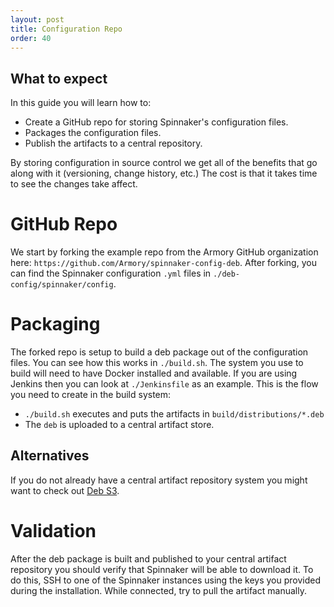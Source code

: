 ```yaml
---
layout: post
title: Configuration Repo
order: 40
---
```


## What to expect

In this guide you will learn how to:
- Create a GitHub repo for storing Spinnaker's configuration files.
- Packages the configuration files.
- Publish the artifacts to a central repository.

By storing configuration in source control we get all of the benefits that go along with it (versioning, change history, etc.) The cost is that it takes time to see the changes take affect.


# GitHub Repo

We start by forking the example repo from the Armory GitHub organization here: `https://github.com/Armory/spinnaker-config-deb`. After forking, you can find the Spinnaker configuration `.yml` files in `./deb-config/spinnaker/config`.

# Packaging

The forked repo is setup to build a deb package out of the configuration files. You can see how this works in `./build.sh`. The system you use to build will need to have Docker installed and available. If you are using Jenkins then you can look at `./Jenkinsfile` as an example. This is the flow you need to create in the build system:

- `./build.sh` executes and puts the artifacts in `build/distributions/*.deb`
- The `deb` is uploaded to a central artifact store.

## Alternatives

If you do not already have a central artifact repository system you might want to check out [Deb S3](https://github.com/krobertson/deb-s3). 

# Validation

After the deb package is built and published to your central artifact repository you should verify that Spinnaker will be able to download it. To do this, SSH to one of the Spinnaker instances using the keys you provided during the installation. While connected, try to pull the artifact manually.